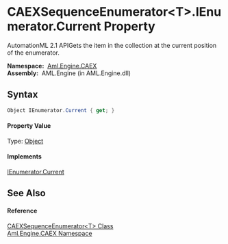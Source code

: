 CAEXSequenceEnumerator&lt;T>.IEnumerator.Current Property
=========================================================
AutomationML 2.1 APIGets the item in the collection at the current position of the enumerator.

  **Namespace:**  [Aml.Engine.CAEX][1]  
  **Assembly:**  AML.Engine (in AML.Engine.dll)

Syntax
------

```csharp
Object IEnumerator.Current { get; }
```

#### Property Value
Type: [Object][2]
#### Implements
[IEnumerator.Current][3]  


See Also
--------

#### Reference
[CAEXSequenceEnumerator&lt;T> Class][4]  
[Aml.Engine.CAEX Namespace][1]  

[1]: ../README.md
[2]: https://docs.microsoft.com/dotnet/api/system.object
[3]: https://docs.microsoft.com/dotnet/api/system.collections.ienumerator.current#System_Collections_IEnumerator_Current
[4]: README.md
[5]: https://www.automationml.org
[6]: ../../icons/logoShade.png